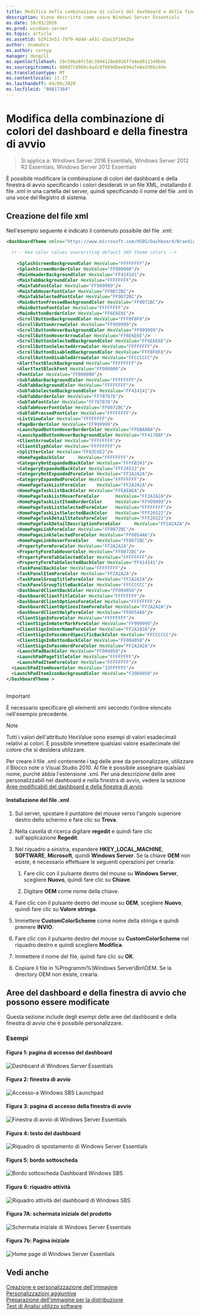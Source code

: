 ```yaml
---
title: Modifica della combinazione di colori del dashboard e della finestra di avvio
description: Viene descritto come usare Windows Server Essentials
ms.date: 10/03/2016
ms.prod: windows-server
ms.topic: article
ms.assetid: b2913e51-7979-4d48-a431-d2ec5f1042be
author: nnamuhcs
ms.author: coreyp
manager: dongill
ms.openlocfilehash: 59c596e8fc5dc3944128e8916ff44ed011349b6b
ms.sourcegitcommit: b00d7c8968c4adc8f699dbee694afe6ed36bc9de
ms.translationtype: MT
ms.contentlocale: it-IT
ms.lasthandoff: 04/08/2020
ms.locfileid: "80817384"
---
```

# <a name="change-the-color-scheme-of-the-dashboard-and-launchpad"></a>Modifica della combinazione di colori del dashboard e della finestra di avvio

>Si applica a: Windows Server 2016 Essentials, Windows Server 2012 R2 Essentials, Windows Server 2012 Essentials

È possibile modificare la combinazione di colori del dashboard e della finestra di avvio specificando i colori desiderati in un file XML, installando il file .xml in una cartella del server, quindi specificando il nome del file .xml in una voce del Registro di sistema.  
  
## <a name="create-the-xml-file"></a>Creazione del file xml  
 Nell'esempio seguente è indicato il contenuto possibile del file .xml:  
  
```xml  
<DashboardTheme xmlns="https://www.microsoft.com/HSBS/Dashboard/Branding/2010">  
  
  <!-- Hex color values overwriting default SKU theme colors -->  
  
    <SplashScreenBackgroundColor HexValue="FFFFFFFF"/>  
    <SplashScreenBorderColor HexValue="FF000000"/>  
    <MainHeaderBackgroundColor HexValue="FF414141"/>  
    <MainTabBackgroundColor HexValue="FFFFFFFF"/>  
    <MainTabFontColor HexValue="FF999999"/>  
    <MainTabHoverFontColor HexValue="FF0072BC"/>  
    <MainTabSelectedFontColor HexValue="FF0072BC"/>  
    <MainButtonPressedBackgroundColor HexValue="FF0072BC"/>  
    <MainButtonFontColor HexValue="FFFFFFFF"/>  
    <MainButtonBorderColor HexValue="FF6E6E6E"/>  
    <ScrollButtonBackgroundColor HexValue="FFF0F0F0"/>  
    <ScrollButtonArrowColor HexValue="FF999999"/>  
    <ScrollButtonHoverBackgroundColor HexValue="FF999999"/>  
    <ScrollButtonHoverArrowColor HexValue="FF6E6E6E"/>  
    <ScrollButtonSelectedBackgroundColor HexValue="FF6E6E6E"/>  
    <ScrollButtonSelectedArrowColor HexValue="FFFFFFFF"/>  
    <ScrollButtonDisabledBackgroundColor HexValue="FFF8F8F8"/>  
    <ScrollButtonDisabledArrowColor HexValue="FFCCCCCC"/>  
    <AlertTextBlockBackground HexValue="FFFFFFFF"/>  
    <AlertTextBlockFont HexValue="FF000000"/>  
    <FontColor HexValue="FF000000"/>  
    <SubTabBarBackgroundColor HexValue="FFFFFFFF"/>  
    <SubTabBackgroundColor HexValue="FFFFFFFF"/>  
    <SubTabSelectedBackgroundColor HexValue="FF414141"/>  
    <SubTabBorderColor HexValue="FF787878"/>  
    <SubTabFontColor HexValue="FF787878"/>  
    <SubTabHoverFontColor HexValue="FF0072BC"/>  
    <SubTabPressedFontColor HexValue="FFFFFFFF"/>  
    <ListViewColor HexValue="FFFFFFFF"/>  
    <PageBorderColor HexValue="FF999999"/>      
    <LaunchpadButtonHoverBorderColor HexValue="FF6BA0B4"/>  
    <LaunchpadButtonHoverBackgroundColor HexValue="FF41788F"/>  
    <ClientArrowColor HexValue="FFFFFFFF"/>  
    <ClientGlyphColor HexValue="FFFFFFFF"/>  
    <SplitterColor HexValue="FF83C6E2"/>  
    <HomePageBackColor     HexValue="FFFFFFFF"/>  
    <CategoryNotExpandedBackColor HexValue="FFFFB343"/>  
    <CategoryExpandedBackColor HexValue="FFF26522"/>  
    <CategoryNotExpandedForeColor HexValue="FF2A2A2A"/>  
    <CategoryExpandedForeColor HexValue="FFFFFFFF"/>  
    <HomePageTaskListForeColor    HexValue="FF2A2A2A"/>  
    <HomePageTaskListBackColor HexValue="FFEAEAEA"/>  
    <HomePageTaskListHoverForeColor      HexValue="FF2A2A2A"/>  
    <HomePageTaskListItemBorderColor     HexValue="FF999999"/>  
    <HomePageTaskListSelectedForeColor   HexValue="FFFFFFFF"/>  
    <HomePageTaskListSelectedBackColor   HexValue="FFF26522"/>  
    <HomePageTaskDetailStatusForeColor   HexValue="FFF26522"/>  
    <HomePageTaskDetailDescriptionForeColor     HexValue="FF2A2A2A"/>  
    <HomePageLinkForeColor HexValue="FF0072BC"/>  
    <HomePageLinkSelectedForeColor HexValue="FF0054A6"/>  
    <HomePageLinkHoverForeColor   HexValue="FF0072BC"/>  
    <PropertyFormForeColor HexValue="FF2A2A2A"/>  
    <PropertyFormTabHoverColor HexValue="FF0072BC"/>  
    <PropertyFormTabSelectedColor HexValue="FFFFFFFF"/>  
    <PropertyFormTabSelectedBackColor HexValue="FF414141"/>  
    <TaskPanelBackColor HexValue="FFFFFFFF"/>  
    <TaskPanelItemForeColor HexValue="FF2A2A2A"/>  
    <TaskPanelGroupTitleForeColor HexValue="FF2A2A2A"/>  
    <TaskPanelGroupTitleBackColor HexValue="FFCCCCCC"/>  
    <DashboardClientBackColor HexValue="FF004050"/>  
    <DashboardClientTitleColor HexValue="FFFFFFFF"/>  
    <DashboardClientOptionsForeColor HexValue="FFFFFFFF"/>  
    <DashboardClientOptionsItemForeColor HexValue="FF2A2A2A"/>  
    <DashboardClientHelpForeColor HexValue="FF0054A6"/>  
    <ClientSignInForeColor HexValue="FFFFFFFF"/>  
    <ClientSignInWaterMarkForeColor HexValue="FF999999"/>  
    <ClientSignInUserNameForeColor HexValue="FF2A2A2A"/>  
    <ClientSignInPassWordSpecificBackColor HexValue="FFCCCCCC"/>  
    <ClientSignInButtonBackColor HexValue="FF004050"/>  
    <ClientSignInPassWordForeColor HexValue="FF2A2A2A"/>  
    <LaunchPadBackColor HexValue="FF004050"/>  
    <LaunchPadPageTitleColor HexValue="FFFFFFFF"/>  
    <LaunchPadItemForeColor HexValue="FFFFFFFF"/>  
  <LaunchPadItemHoverColor HexValue="33FFFFFF"/>  
  <LaunchPadItemIconBackgroundColor HexValue="F2004050"/>  
</DashboardTheme >  
  
```  
  
> [!IMPORTANT]
>  È necessario specificare gli elementi xml secondo l'ordine elencato nell'esempio precedente.  
  
> [!NOTE]
>  Tutti i valori dell'attributo HexValue sono esempi di valori esadecimali relativi ai colori. È possibile immettere qualsiasi valore esadecimale del colore che si desidera utilizzare.  
  
 Per creare il file .xml contenente i tag delle aree da personalizzare, utilizzare il Blocco note o Visual Studio 2010. Al file è possibile assegnare qualsiasi nome, purché abbia l'estensione .xml. Per una descrizione delle aree personalizzabili nel dashboard e nella finestra di avvio, vedere la sezione [Aree modificabili del dashboard e della finestra di avvio](Change-the-Color-Scheme-of-the-Dashboard-and-Launchpad.md#BKMK_Dashboard).  
  
#### <a name="to-install-the-xml-file"></a>Installazione del file .xml  
  
1.  Sul server, spostare il puntatore del mouse verso l'angolo superiore destro dello schermo e fare clic su **Trova**.  
  
2.  Nella casella di ricerca digitare **regedit** e quindi fare clic sull'applicazione **Regedit**.  
  
3.  Nel riquadro a sinistra, espandere **HKEY_LOCAL_MACHINE**, **SOFTWARE**, **Microsoft**, quindi **Windows Server**. Se la chiave **OEM** non esiste, è necessario effettuare le seguenti operazioni per crearla:  
  
    1.  Fare clic con il pulsante destro del mouse su **Windows Server**, scegliere **Nuovo**, quindi fare clic su **Chiave**.  
  
    2.  Digitare **OEM** come nome della chiave.  
  
4.  Fare clic con il pulsante destro del mouse su **OEM**, scegliere **Nuovo**, quindi fare clic su **Valore stringa**.  
  
5.  Immettere **CustomColorScheme** come nome della stringa e quindi premere **INVIO**.  
  
6.  Fare clic con il pulsante destro del mouse su **CustomColorScheme** nel riquadro destro e quindi scegliere **Modifica**.  
  
7.  Immettere il nome del file, quindi fare clic su **OK**.  
  
8.  Copiare il file in %Programmi%\Windows Server\Bin\OEM. Se la directory OEM non esiste, crearla.  
  
##  <a name="dashboard-and-launchpad-areas-that-can-be-changed"></a><a name="BKMK_Dashboard"></a>Aree del dashboard e della finestra di avvio che possono essere modificate  
 Questa sezione include degli esempi delle aree del dashboard e della finestra di avvio che è possibile personalizzare.  
  
### <a name="examples"></a>Esempi  
  
####  <a name="figure-1-sign-in-page-of-the-dashboard"></a><a name="BKMK_Figure1"></a>Figura 1: pagina di accesso del dashboard  
 ![Dashboard di Windows Server Essentials](media/SBS8_ADK_Dashboard_Signin_RC.png "SBS8_ADK_Dashboard_Signin_RC")  
  
####  <a name="figure-2-launchpad"></a><a name="BKMK_Figure2"></a>Figura 2: finestra di avvio  
 ![Accesso&#45;a Windows SBS Launchpad](media/SBS8_ADK_LaunchpadSignin2.png "SBS8_ADK_LaunchpadSignin2")  
  
####  <a name="figure-3-sign-in-page-of-the-launchpad"></a><a name="BKMK_Figure3"></a>Figura 3: pagina di accesso della finestra di avvio  
 ![Finestra di avvio di Windows Server Essentials](media/SBS8_ADK_Launchpad_Signin_RC.png "SBS8_ADK_Launchpad_Signin_RC")  
  
####  <a name="figure-4-dashboard-text"></a><a name="BKMK_Figure4"></a>Figura 4: testo del dashboard  
 ![Riquadro di spostamento di Windows Server Essentials](media/SBS8_ADK_Navigation_RC.png "SBS8_ADK_Navigation_RC")  
  
####  <a name="figure-5-subtab-border"></a><a name="BKMK_Figure5"></a>Figura 5: bordo sottoscheda  
 ![Bordo sottoscheda Dashboard Windows SBS](media/SBS8_ADK_DashboardSubtabborder.png "SBS8_ADK_DashboardSubtabborder")  
  
####  <a name="figure-6-task-pane"></a><a name="BKMK_Figure6"></a>Figura 6: riquadro attività  
 ![Riquadro attività del dashboard di Windows SBS](media/SBS8_ADK_DashboardTaskPane.png "SBS8_ADK_DashboardTaskPane")  
  
####  <a name="figure-7a-product-splash-screen"></a><a name="BKMK_Figure9"></a>Figura 7A: schermata iniziale del prodotto  
 ![Schermata iniziale di Windows Server Essentials](media/SBS8_ADK_productspalshscreen_RC.png "SBS8_ADK_productspalshscreen_RC")  
  
#### <a name="figure-7b-home-page"></a>Figura 7b: Pagina iniziale  
 ![Home page di Windows Server Essentials](media/SBS8_ADK_Dashboard_HomePage_RC.png "SBS8_ADK_Dashboard_HomePage_RC")  
  
## <a name="see-also"></a>Vedi anche  
 [Creazione e personalizzazione dell'immagine](Creating-and-Customizing-the-Image.md)   
 [Personalizzazioni aggiuntive](Additional-Customizations.md)   
 [Preparazione dell'immagine per la distribuzione](Preparing-the-Image-for-Deployment.md)   
 [Test di Analisi utilizzo software](Testing-the-Customer-Experience.md)